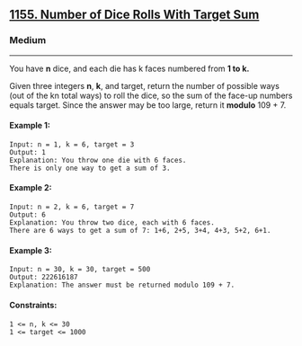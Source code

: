[1155. Number of Dice Rolls With Target Sum](https://leetcode.com/problems/number-of-dice-rolls-with-target-sum/?envType=daily-question&envId=2023-12-26)
---------------------------------------------------------------------------------------------------------------------------------------------

### Medium
---------------------------------------------------------------------------------------------------------------------------------------------

You have **n** dice, and each die has k faces numbered from **1 to k.**

Given three integers **n**, **k**, and target, return the number of possible ways (out of the kn total ways) to roll the dice, so the sum of the face-up numbers equals target. Since the answer may be too large, return it **modulo** 109 + 7.

#### Example 1:
```
Input: n = 1, k = 6, target = 3
Output: 1
Explanation: You throw one die with 6 faces.
There is only one way to get a sum of 3.
```
#### Example 2:
```
Input: n = 2, k = 6, target = 7
Output: 6
Explanation: You throw two dice, each with 6 faces.
There are 6 ways to get a sum of 7: 1+6, 2+5, 3+4, 4+3, 5+2, 6+1.
```
#### Example 3:
```
Input: n = 30, k = 30, target = 500
Output: 222616187
Explanation: The answer must be returned modulo 109 + 7.
``` 
#### Constraints:
```
1 <= n, k <= 30
1 <= target <= 1000
```
